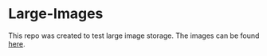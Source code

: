 # Large-Images
This repo was created to test large image storage. The images can be found [here](images/input). 
